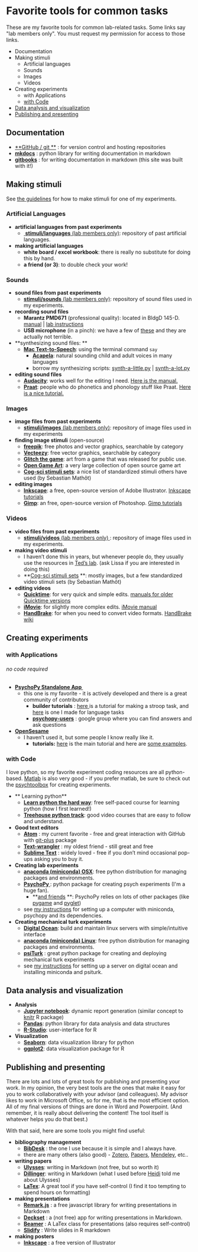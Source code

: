 # Favorite tools for common tasks

These are my favorite tools for common lab-related tasks.  Some links say "lab members only". You must request my permission for access to those links.

- Documentation
- Making stimuli
  - Artificial languages
  - Sounds
  - Images
  - Videos
- Creating experiments
  - with Applications
  - [with Code](#with-code)
- [Data analysis and visualization](#data-analysis-and-visualization)
- [Publishing and presenting](#publishing-and-presenting)
## Documentation

* [**GitHub / git **][2] : for version control and hosting repositories
*  [**mkdocs**][3] : python library for writing documentation in markdown
*  [**gitbooks**](https://www.gitbook.com) : for writing documentation in markdown (this site was built with it!)

## Making stimuli

See [the guidelines](../guidelines/making-stimuli.md) for how to make stimuli for one of my experiments.

### Artificial Languages
* **artificial languages from past experiments**
	* [ **stimuli/languages** (lab members only)](): repository of past artificial languages.
* **making artificial languages**
	* **white board / excel workbook**:  there is really no substitute for doing this by hand.
	* **a friend (or 3)**: to double check your work!

### Sounds
* **sound files from past experiments**
	* [**stimuli/sounds** (lab members only)](): repository of sound files used in my experiments.
* **recording sound files**
	* **Marantz PMD671** (professional quality): located in BldgD 145-D. [manual](../static/manuals/marantz-pmd671.pdf) | [lab instructions](../guidelines/making-stimuli.md#how-to-record-sounds)
	* **USB microphone** (in a pinch): we have a few of [these](http://www.amazon.com/dp/B0012AUHXW/ref=pd_lpo_sbs_dp_ss_1/182-9815211-7619413?pf_rd_m=ATVPDKIKX0DER&pf_rd_s=lpo-top-stripe-1&pf_rd_r=12J1B313G5HCXKNAAGGQ&pf_rd_t=201&pf_rd_p=1944687542&pf_rd_i=B001R76D42) and they are actually not terrible.  
* **synthesizing sound files: **
	* [**Mac Text-to-Speech**](../guidelines/making-stimuli.md#how-to-synthesize-sounds): using the terminal command `say`
		* [**Acapela**][9]: natural sounding child and adult voices in many languages
		* borrow my synthesizing scripts: [synth-a-little.py](https://raw.githubusercontent.com/kschuler/helpers/master/synth-a-little.py) | [synth-a-lot.py]()
*  **editing sound files**
	* [**Audacity**][12]: works well for the editing I need. [Here is the manual.][13]
	* [**Praat**][14]: people who do phonetics and phonology stuff like Praat. [Here is a nice tutorial.][15]

### Images
* **image files from past experiments**
	* [**stimuli/images** (lab members only)](): repository of image files used in my experiments
* **finding image stimuli** (open-source)
	* **[freepik][17]**: free photos and vector graphics, searchable by category
	* **[Vecteezy][18]**: free vector graphics, searchable by category
	* [**Glitch the game**][19]: art from a game that was released for public use.
	* [**Open Game Art**][20]: a very large collection of open source game art  
	* [**Cog-sci stimuli sets**][21]: a nice list of standardized stimuli others have used (by Sebastian Mathôt)  
*  **editing images**
	* **[Inkscape][22]**: a free, open-source version of Adobe Illustrator.  [Inkscape tutorials][23]
	* **[Gimp][24]**: an free, open-source version of Photoshop. [Gimp tutorials][25]

### Videos
* **video files from past experiments**
	* [**stimuli/videos** (lab members only) ](): repository of image files used in my experiments.
* **making video stimuli**
	* I haven’t done this in years, but whenever people do, they usually use the resources in [Ted’s lab][27].  (ask Lissa if you are interested in doing this)
	* **[Cog-sci stimuli sets][28] **: mostly images, but a few standardized video stimuli sets (by Sebastian Mathôt)
* **editing videos**
	* **[Quicktime][29]**: for very quick and simple edits. [manuals for older Quicktime versions][30]
	* **[iMovie][31]**: for slightly more complex edits. [iMovie manual][32]
	* **[HandBrake][33]**: for when you need to convert video formats. [HandBrake wiki][34]

## Creating experiments
### with Applications 
###### no code required
* **[PsychoPy Standalone App ][35]**
	* this one is my favorite  - it is actively developed and there is a great community of contributors
		* **builder tutorials** : [here ][36]is a tutorial for making a stroop task, and [here][37] is one I made for language tasks
		* [**psychopy-users**][38] : google group where you can find answers and ask questions
* **[OpenSesame][39]**
	* I haven’t used it, but some people I know really like it.
		* **tutorials:** [here][40] is the main tutorial and here are [some examples][41].

### with Code
I love python, so my favorite experiment coding resources are all python-based.  [Matlab][42] is also very good - if you prefer matlab, be sure to check out the [psychtoolbox][43] for creating experiments.

* ** Learning python**
	* [**Learn python the hard way**][44]: free self-paced course for learning python (how I first learned!)
	* [**Treehouse python track**][45]:  good video courses that are easy to follow and understand.
* **Good text editors**
	*  **[Atom][46]** : my current favorite - free and great interaction with GitHub with [git-plus][47] package
	* **[Text-wrangler][48]** : my oldest friend - still great and free
	* **[Sublime Text][49]** : widely loved - free if you don’t mind occasional pop-ups asking you to buy it.
* **Creating lab experiments**
	* [**anaconda (miniconda)  OSX**][50]: free python distribution for managing packages and environments.
	*  **[PsychoPy ][51]**: python package for creating psych experiments (I'm a huge fan).
		* **[and friends][52] **: PsychoPy relies on lots of other packages (like [pygame][53] and [pyglet][54])
	* see [my instructions][55] for setting up a computer with miniconda, psychopy and its dependencies.
* **Creating mechanical turk experiments**
	* **[Digital Ocean][56]**: build and maintain linux servers with simple/intuitive interface
	* [**anaconda (miniconda) Linux**][57]: free python distribution for managing packages and environments.
	* **[psiTurk][58]** : great python package for creating and deploying mechanical turk experiments
	* see [my instructions][55] for setting up a server on digital ocean and installing miniconda and psiturk.

## Data analysis and visualization
* **Analysis**
  *  [**Jupyter notebook**](http://jupyter-notebook-beginner-guide.readthedocs.io/en/latest/index.html): dynamic report generation (similar concept to [knitr](http://yihui.name/knitr/) R package)
  * [**Pandas**](http://pandas.pydata.org/): python library for data analysis and data structures
  * [**R-Studio**](https://www.rstudio.com/): user-interface for R 
* **Visualization**
  * [**Seaborn**](https://web.stanford.edu/~mwaskom/software/seaborn/): data visualization library for python
  * [**ggplot2**](http://ggplot2.org/): data visualization package for R


## Publishing and presenting
There are lots and lots of great tools for publishing and presenting your work.  In my opinion, the very best tools are the ones that make it easy for you to work collaboratively with your advisor (and colleagues).  My advisor likes to work in Microsoft Office, so for me, that is the most efficient option. All of my final versions of things are done in Word and Powerpoint.   (And remember, it is really about delivering the content! The tool itself is whatever helps you do that best.)  

With that said, here are some tools you might find useful:

* **bibliography management**
	* [**BibDesk**](http://bibdesk.sourceforge.net/) : the one I use because it is simple and I always have.  
	* there are many others (also good) - [Zotero](https://www.zotero.org/), [Papers](http://papersapp.com/), [Mendeley](https://www.mendeley.com), etc..
* **writing papers**
	* [**Ulysses**](http://www.ulyssesapp.com/): writing in Markdown (not free, but so worth it)
	* [**Dillinger**](http://dillinger.io/): writing in Markdown (what I used before [Heidi](https://heidigetz.com/) told me about Ulysses)
	* [**LaTex**](https://www.sharelatex.com/): A great tool if you have self-control (I find it too tempting to spend hours on formatting)
* **making presentations**
	* [**Remark.js**](http://remarkjs.com/) : a free javascript library for writing presentations in Markdown
	* [**Deckset**](http://www.decksetapp.com/) : a (not free) app for writing presentations in Markdown.
	* [**Beamer**](https://www.sharelatex.com/learn/Beamer) : A LaTex class for presentations (also requires self-control)
	* [**Slidify**](http://slidify.org/) : Write slides in R markdown
* **making posters**
	* [**Inkscape**][22] : a free version of Illustrator


[1]:	../guidelines/documenting-exps.md
[2]:	https://github.com/kschuler
[3]:	https://github.com/mkdocs/mkdocs
[4]:	analyzing-data.md#guidelines
[6]:	https://github.com/kschuler/lab-docs/tree/master/stimuli/sounds
[7]:	manuals/marantz-pmd671.pdf
[9]:	http://www.acapela-group.com/acapela-for-osx/
[10]:	https://www.dropbox.com/s/8wqcmw6u6dk0x7q/synth-words.py?dl=0
[11]:	https://www.dropbox.com/s/8wqcmw6u6dk0x7q/synth-words.py?dl=0
[12]:	http://www.audacityteam.org/
[13]:	http://manual.audacityteam.org/
[14]:	http://www.fon.hum.uva.nl/praat/
[15]:	http://savethevowels.org/praat/
[16]:	https://github.com/kschuler/lab-docs/tree/master/stimuli/images
[17]:	http://www.freepik.com/free-vectors/graphics
[18]:	http://www.vecteezy.com/
[19]:	https://www.glitchthegame.com/public-domain-game-art/
[20]:	http://opengameart.org/
[21]:	http://www.cogsci.nl/stimulus-sets
[22]:	https://inkscape.org/en/
[23]:	https://inkscape.org/en/learn/
[24]:	https://www.gimp.org/
[25]:	https://www.gimp.org/tutorials/
[26]:	https://github.com/kschuler/lab-docs/tree/master/stimuli/videos
[27]:	https://cbpr.georgetown.edu/faculty/ted_supalla
[28]:	http://www.cogsci.nl/stimulus-sets
[29]:	https://support.apple.com/en-us/HT201066
[30]:	https://support.apple.com/en_US/manuals/quicktime
[31]:	http://www.apple.com/mac/imovie/
[32]:	http://help.apple.com/imovie/mac/10.1/
[33]:	https://handbrake.fr/
[34]:	https://trac.handbrake.fr/wiki/HandBrakeGuide
[35]:	http://www.psychopy.org/
[36]:	https://www.youtube.com/watch?v=VV6qhuQgsiI
[37]:	https://www.youtube.com/watch?v=WKJBbVnQkj0
[38]:	https://groups.google.com/forum/#!forum/psychopy-users
[39]:	http://osdoc.cogsci.nl/
[40]:	https://www.youtube.com/watch?time_continue=118&v=eiGXe-t-C28
[41]:	https://github.com/smathot/OpenSesame/tree/ising/extensions/example_experiments/examples
[42]:	http://www.mathworks.com/products/matlab/?requestedDomain=www.mathworks.com
[43]:	http://psychtoolbox.org/
[44]:	http://learnpythonthehardway.org/
[45]:	https://teamtreehouse.com/tracks/learn-python
[46]:	https://atom.io/
[47]:	https://github.com/akonwi/git-plus
[48]:	http://www.barebones.com/products/textwrangler/
[49]:	https://www.sublimetext.com/
[50]:	https://www.continuum.io/
[51]:	http://www.psychopy.org/installation.html
[52]:	http://www.psychopy.org/installation.html#dependencies
[53]:	http://www.pygame.org/hifi.html
[54]:	https://bitbucket.org/pyglet/pyglet/wiki/Home
[55]:	../tools/computer-setup.md
[56]:	https://www.digitalocean.com/
[57]:	http://conda.pydata.org/miniconda.html
[58]:	https://psiturk.org/
